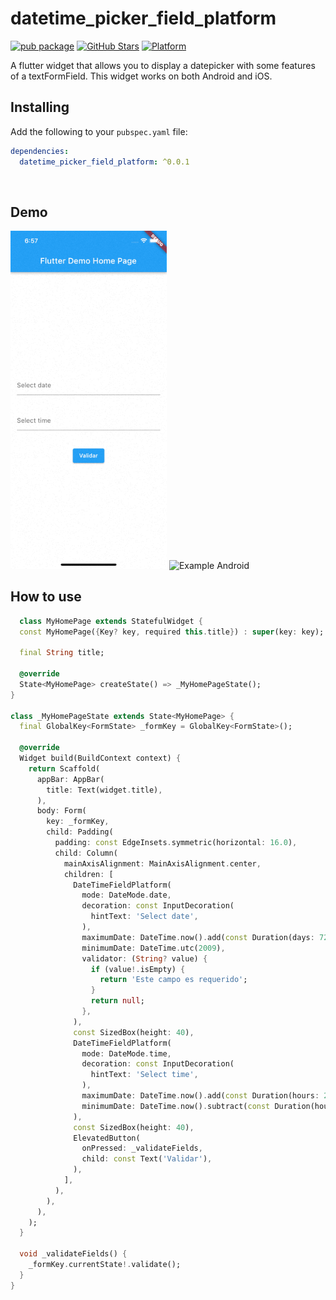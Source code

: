 # datetime_picker_field_platform
[![pub package](https://img.shields.io/pub/v/datetime_picker_field_platform.svg)](https://pub.dev/packages/datetime_picker_field_platform)
[![GitHub Stars](https://img.shields.io/github/stars/JherysVargas/datetime_picker_field_platform.svg?logo=github)](https://pub.dev/packages/datetime_picker_field_platform)
[![Platform](https://img.shields.io/badge/platform-android%20|%20ios-green.svg)](https://img.shields.io/badge/platform-Android%20%7C%20iOS-green.svg)

A flutter widget that allows you to display a datepicker with some features of a textFormField. This widget works on both Android and iOS.

## Installing
Add the following to your `pubspec.yaml` file:
```yaml
dependencies:
  datetime_picker_field_platform: ^0.0.1
```

<br>

## Demo

<img width="250px" alt="Example iOS" src="https://raw.githubusercontent.com/JherysVargas/datetime_picker_field_platform/main/screenshots/example_ios.gif"/>
<img width="250px" alt="Example Android" src="https://raw.githubusercontent.com/JherysVargas/datetime_picker_field_platform/main/screenshots/example_android.gif"/>

<br>

## How to use

```dart
  class MyHomePage extends StatefulWidget {
  const MyHomePage({Key? key, required this.title}) : super(key: key);

  final String title;

  @override
  State<MyHomePage> createState() => _MyHomePageState();
}

class _MyHomePageState extends State<MyHomePage> {
  final GlobalKey<FormState> _formKey = GlobalKey<FormState>();

  @override
  Widget build(BuildContext context) {
    return Scaffold(
      appBar: AppBar(
        title: Text(widget.title),
      ),
      body: Form(
        key: _formKey,
        child: Padding(
          padding: const EdgeInsets.symmetric(horizontal: 16.0),
          child: Column(
            mainAxisAlignment: MainAxisAlignment.center,
            children: [
              DateTimeFieldPlatform(
                mode: DateMode.date,
                decoration: const InputDecoration(
                  hintText: 'Select date',
                ),
                maximumDate: DateTime.now().add(const Duration(days: 720)),
                minimumDate: DateTime.utc(2009),
                validator: (String? value) {
                  if (value!.isEmpty) {
                    return 'Este campo es requerido';
                  }
                  return null;
                },
              ),
              const SizedBox(height: 40),
              DateTimeFieldPlatform(
                mode: DateMode.time,
                decoration: const InputDecoration(
                  hintText: 'Select time',
                ),
                maximumDate: DateTime.now().add(const Duration(hours: 2)),
                minimumDate: DateTime.now().subtract(const Duration(hours: 2)),
              ),
              const SizedBox(height: 40),
              ElevatedButton(
                onPressed: _validateFields,
                child: const Text('Validar'),
              ),
            ],
          ),
        ),
      ),
    );
  }

  void _validateFields() {
    _formKey.currentState!.validate();
  }
}
```